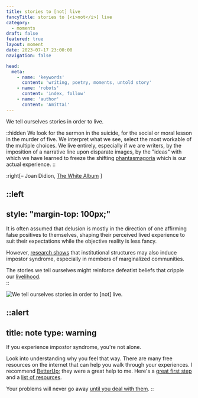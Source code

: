 ```yaml
---
title: stories to [not] live
fancyTitle: stories to [<i>not</i>] live
category:
  - moments
draft: false
featured: true
layout: moment
date: 2023-07-17 23:00:00
navigation: false

head:
  meta:
    - name: 'keywords'
      content: 'writing, poetry, moments, untold story'
    - name: 'robots'
      content: 'index, follow'
    - name: 'author'
      content: 'Amittai'
---
```


We tell ourselves stories in order to live.

::hidden
  We look for the sermon in the suicide,
  for the social or moral lesson in the murder of five.
  We interpret what we see, select the most workable of the multiple choices.
  We live entirely, especially if we are writers,
  by the imposition of a narrative line upon disparate images,
  by the "ideas" with which we have learned to freeze
  the shifting [phantasmagoria][phantasmagoria] which is our actual experience.
::

:right[&ndash; Joan Didion, [The White Album][the-white-album] ]

<!-- more -->

::left
---
style: "margin-top: 100px;"
---
  It is often assumed that delusion is mostly in the direction
  of one affirming false positives to themselves,
  shaping their perceived lived experience to suit their expectations
  while the objective reality is less fancy.

  However, [research shows][impostor-syndrome] that institutional structures
  may also induce impostor syndrome, especially in members of marginalized communities.

  The stories we tell ourselves might reinforce defeatist beliefs
  that cripple our [livelihood][livelihood].  
::

![We tell ourselves stories in order to \[<i>not</i>\] live.](impostor-syndrome.webp)

::alert
---
title: note
type: warning
---

If you experience impostor syndrome, you're not alone.

Look into understanding why you feel that way.
There are many free resources on the internet that can help you walk through your experiences.
I recommend [BetterUp][betterup]; they were a great help to me.
Here's a [great first step][first-step] and a [list of resources][resources].

Your problems will never go away [until you deal with them][problems-foroux].
::

[phantasmagoria]:     https://www.merriam-webster.com/dictionary/phantasmagoria#:~:text=2,of%20things%20seen%20or%20imagined
[the-white-album]:    https://www.goodreads.com/book/show/421.The_White_Album
[impostor-syndrome]:  https://www.imd.org/research-knowledge/diversity-and-equity-and-inclusion/articles/contextualizing-the-impostor-syndrome/#:~:text=This%20line%20of%20research%20therefore,impostors%E2%80%9D%20when%20in%20those%20institutions.
[livelihood]:         https://www.merriam-webster.com/dictionary/livelihood#:~:text=the%20quality%20or%20state%20of%20being%20lively
[betterup]:           https://www.betterup.com/
[first-step]:         https://www.betterup.com/blog/what-is-imposter-syndrome-and-how-to-avoid-it 
[resources]:          https://www.betterup.com/search-results?term=impostor+syndrome
[problems-foroux]:    https://dariusforoux.com/deal-with-your-problem/
